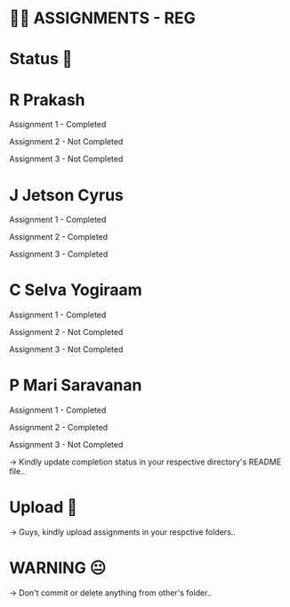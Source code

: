# 😶‍🌫️ ASSIGNMENTS - REG

# Status 📝

# R Prakash
Assignment 1 - Completed

Assignment 2 - Not Completed

Assignment 3 - Not Completed


# J Jetson Cyrus 
Assignment 1 - Completed

Assignment 2 - Completed

Assignment 3 - Completed

# C Selva Yogiraam
Assignment 1 - Completed

Assignment 2 - Not Completed

Assignment 3 - Not Completed

# P Mari Saravanan
Assignment 1 - Completed

Assignment 2 - Completed

Assignment 3 - Not Completed



-> Kindly update completion status in your respective directory's README file..

# Upload 📌
-> Guys, kindly upload assignments in your respctive folders..

# WARNING 😐
-> Don't commit or delete anything from other's folder..

